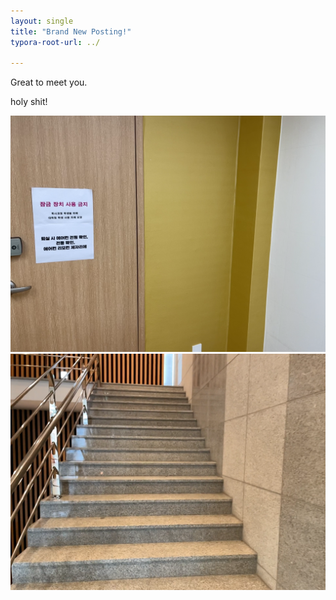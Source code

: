 ```yaml
---
layout: single
title: "Brand New Posting!"
typora-root-url: ../

---
```


Great to meet you.

holy shit!

![13](/images/$(filename)/13.png)![48_rbg](/images/2023-12-17-SFIC/48_rbg.png)